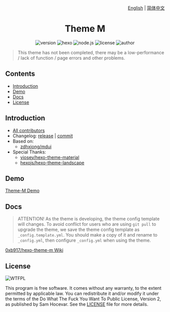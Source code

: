 <p align="right">
<a href="https://github.com/0xb917/hexo-theme-m/blob/master/README.md">English</a> | <a href="https://github.com/0xb917/hexo-theme-m/blob/master/README.zh-cn.md">简体中文</a></p>

<h1 align="center">Theme M</h1>

<p align="center">
<img alt="version" src="https://img.shields.io/github/release/0xb917/hexo-theme-m.svg">
<img alt="hexo" src="https://img.shields.io/badge/hexo-3.0%2B-0e83cd.svg">
<img alt="node.js" src="https://img.shields.io/badge/node.js-stable-026e00.svg">
<img alt="license" src="https://img.shields.io/github/license/0xb917/hexo-theme-m.svg">
<img alt="author" src="https://img.shields.io/badge/author-0xB917-lightgrey.svg">
</p>

> This theme has not been completed, there may be a low-performance / lack of function / page errors and other problems.

## Contents

- [Introduction](#introduction)
- [Demo](#demo)
- [Docs](#docs)
- [License](#license)

## Introduction

- [All contributors](https://github.com/0xb917/hexo-theme-m/graphs/contributors)
- Changelog: [release](https://github.com/0xb917/hexo-theme-m/releases) | [commit](https://github.com/0xb917/hexo-theme-m/commits/master)
- Based on:
  - [zdhxiong/mdui](https://github.com/zdhxiong/mdui)
- Special Thanks:
  - [viosey/hexo-theme-material](https://github.com/viosey/hexo-theme-material)
  - [hexojs/hexo-theme-landscape](https://github.com/hexojs/hexo-theme-landscape)

## Demo

[Theme-M Demo](https://0xb917.github.io/hexo-theme-m)

## Docs

> ATTENTION! As the theme is developing, the theme config template will changes. To avoid conflict for users who are using `git pull` to upgrade the theme, we save the theme config template as `_config.template.yml`. You should make a copy of it and rename to `_config.yml`, then configure `_config.yml` when using the theme.  

[0xb917/hexo-theme-m Wiki](https://github.com/0xb917/hexo-theme-m/wiki)

## License

![WTFPL](http://www.wtfpl.net/wp-content/uploads/2012/12/wtfpl-badge-1.png)

This program is free software. It comes without any warranty, to the extent permitted by applicable law. You can redistribute it and/or modify it under the terms of the Do What The Fuck You Want To Public License, Version 2, as published by Sam Hocevar. See the [LICENSE](https://github.com/0xb917/hexo-theme-m/blob/master/LICENSE) file for more details.

